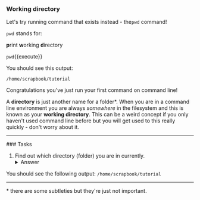 ### Working directory

Let's try running command that exists instead - the``pwd`` command!
 
 ``pwd`` stands for: 
 
 **p**rint **w**orking **d**irectory

`pwd`{{execute}}

You should see this output:

`/home/scrapbook/tutorial`

Congratulations you've just run your first command on command line!

 A **directory** is just another name for a folder\*. When you are in a 
 command line environment you are always *somewhere* in the filesystem and 
 this is known as your **working directory**.  This can be a weird concept 
 if you only haven't used command line before but you will get used to 
 this really quickly - don't worry about it.

________
### Tasks

1) Find out which directory (folder) you are in currently.
    <details>
        <summary>Answer</summary>
            `pwd`{{execute}}
    </details>

You should see the following output:
`/home/scrapbook/tutorial`


___________
\* there are some 
subtleties but they're just not important.

